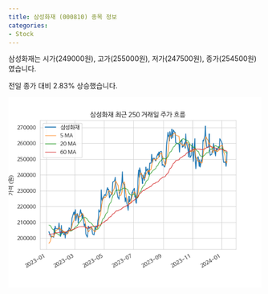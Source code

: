 ```yaml
---
title: 삼성화재 (000810) 종목 정보
categories:
- Stock
---
```


삼성화재는 시가(249000원), 고가(255000원), 저가(247500원), 종가(254500원)였습니다.

전일 종가 대비 2.83% 상승했습니다.

<!-- more -->

![000810](/assets/stock_images/000810.png)